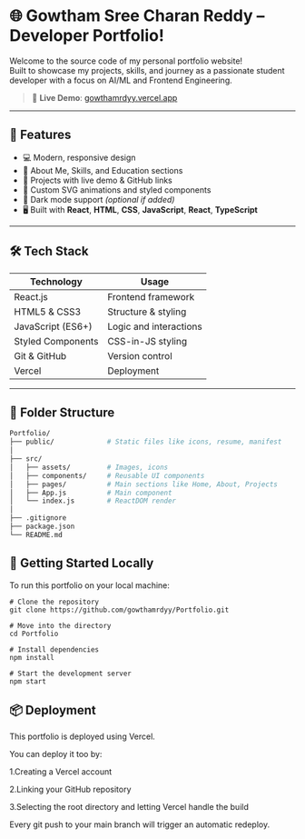 # 🌐 Gowtham Sree Charan Reddy – Developer Portfolio!

Welcome to the source code of my personal portfolio website!  
Built to showcase my projects, skills, and journey as a passionate student developer with a focus on AI/ML and Frontend Engineering.

> 🚀 **Live Demo**: [gowthamrdyy.vercel.app](https://gowthamrdyy.vercel.app)

---

## 📌 Features

- 💻 Modern, responsive design  
- 🧠 About Me, Skills, and Education sections  
- 🧰 Projects with live demo & GitHub links  
- 🎨 Custom SVG animations and styled components  
- 🌙 Dark mode support *(optional if added)*  
- 🖥️ Built with **React**, **HTML**, **CSS**, **JavaScript**, **React**, **TypeScript**

---

## 🛠 Tech Stack

| Technology       | Usage                   |
|------------------|--------------------------|
| React.js         | Frontend framework       |
| HTML5 & CSS3     | Structure & styling      |
| JavaScript (ES6+)| Logic and interactions   |
| Styled Components| CSS-in-JS styling        |
| Git & GitHub     | Version control          |
| Vercel           | Deployment               |

---

## 📁 Folder Structure

```bash
Portfolio/
├── public/             # Static files like icons, resume, manifest
│
├── src/
│   ├── assets/         # Images, icons
│   ├── components/     # Reusable UI components
│   ├── pages/          # Main sections like Home, About, Projects
│   ├── App.js          # Main component
│   └── index.js        # ReactDOM render
│
├── .gitignore
├── package.json
└── README.md
```


## 🚀 Getting Started Locally
To run this portfolio on your local machine:

```
# Clone the repository
git clone https://github.com/gowthamrdyy/Portfolio.git

# Move into the directory
cd Portfolio

# Install dependencies
npm install

# Start the development server
npm start
```

## 📦 Deployment

This portfolio is deployed using Vercel.

You can deploy it too by:

1.Creating a Vercel account

2.Linking your GitHub repository

3.Selecting the root directory and letting Vercel handle the build

Every git push to your main branch will trigger an automatic redeploy.






